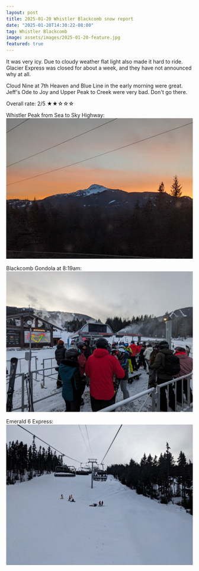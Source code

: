 ```yaml
---
layout: post
title: 2025-01-20 Whistler Blackcomb snow report
date: "2025-01-20T14:30:22-08:00"
tag: Whistler Blackcomb
image: assets/images/2025-01-20-feature.jpg
featured: true
---
```


It was very icy. Due to cloudy weather flat light also made it hard to ride.
Glacier Express was closed for about a week, and they have not announced why at all.

Cloud Nine at 7th Heaven and Blue Line in the early morning were great.
Jeff's Ode to Joy and Upper Peak to Creek were very bad. Don't go there.

Overall rate: 2/5 ★★☆☆☆


Whistler Peak from Sea to Sky Highway:
![](/assets/images/2025-01-20-whistler-peak-from-sea-to-sky-highway.jpg)

Blackcomb Gondola at 8:19am:
![](/assets/images/2025-01-20-blackcomb-gondola-at-819.jpg)

Emerald 6 Express:
![](/assets/images/2025-01-20-emerald-6-express.jpg)
